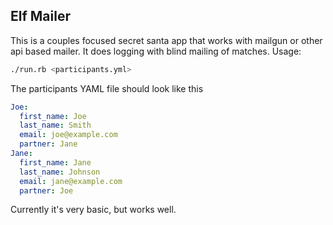 Elf Mailer
------------

This is a couples focused secret santa app that works with mailgun or other api based mailer. It does logging with blind mailing of matches.
Usage:
```bash
./run.rb <participants.yml>
```

The participants YAML file should look like this
```yaml
Joe:
  first_name: Joe
  last_name: Smith
  email: joe@example.com
  partner: Jane
Jane:
  first_name: Jane
  last_name: Johnson
  email: jane@example.com
  partner: Joe
```

Currently it's very basic, but works well.
